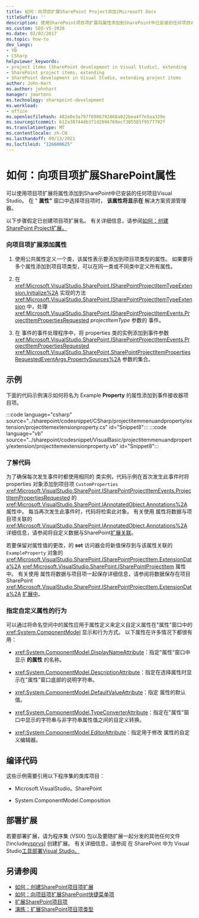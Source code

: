 ```yaml
---
title: 如何：向项目扩展SharePoint Project添加|Microsoft Docs
titleSuffix: ''
description: 使用SharePoint项目项扩展将属性添加到SharePoint中已安装的任何项目Visual Studio。
ms.custom: SEO-VS-2020
ms.date: 02/02/2017
ms.topic: how-to
dev_langs:
- VB
- CSharp
helpviewer_keywords:
- project items [SharePoint development in Visual Studio], extending
- SharePoint project items, extending
- SharePoint development in Visual Studio, extending project items
author: John-Hart
ms.author: johnhart
manager: jmartens
ms.technology: sharepoint-development
ms.workload:
- office
ms.openlocfilehash: 482e0e3a797f0906792868a022bea4f7e5aa329e
ms.sourcegitcommit: b12a38744db371d2894769ecf305585f9577792f
ms.translationtype: MT
ms.contentlocale: zh-CN
ms.lasthandoff: 09/13/2021
ms.locfileid: "126600625"
---
```

# <a name="how-to-add-a-property-to-a-sharepoint-project-item-extension"></a>如何：向项目项扩展SharePoint属性
  可以使用项目项扩展将属性添加到SharePoint中已安装的任何项目Visual Studio。 在 " **属性"** 窗口中选择项目项时， **该属性将显示在** 解决方案资源管理器。

 以下步骤假定已创建项目项扩展名。 有关详细信息，请参阅[如何：创建SharePoint Project扩展。](../sharepoint/how-to-create-a-sharepoint-project-item-extension.md)

### <a name="to-add-a-property-to-a-project-item-extension"></a>向项目项扩展添加属性

1. 使用公共属性定义一个类，该属性表示要添加到项目项类型的属性。 如果要将多个属性添加到项目项类型，可以在同一类或不同类中定义所有属性。

2. 在 <xref:Microsoft.VisualStudio.SharePoint.ISharePointProjectItemTypeExtension.Initialize%2A> 实现的方法 <xref:Microsoft.VisualStudio.SharePoint.ISharePointProjectItemTypeExtension> 中，处理 <xref:Microsoft.VisualStudio.SharePoint.ISharePointProjectItemEvents.ProjectItemPropertiesRequested> *projectItemType* 参数的 事件。

3. 在 事件的事件处理程序中，将 properties 类的实例添加到事件参数 <xref:Microsoft.VisualStudio.SharePoint.ISharePointProjectItemEvents.ProjectItemPropertiesRequested> <xref:Microsoft.VisualStudio.SharePoint.SharePointProjectItemPropertiesRequestedEventArgs.PropertySources%2A> 参数的集合。

## <a name="example"></a>示例
 下面的代码示例演示如何将名为 Example **Property** 的属性添加到事件接收器项目项。

:::code language="csharp" source="../sharepoint/codesnippet/CSharp/projectitemmenuandproperty/extension/projectitemextensionproperty.cs" id="Snippet8":::
:::code language="vb" source="../sharepoint/codesnippet/VisualBasic/projectitemmenuandproperty/extension/projectitemextensionproperty.vb" id="Snippet8":::

### <a name="understand-the-code"></a>了解代码
 为了确保每次发生事件时都使用相同的 类实例，代码示例在首次发生此事件时将 properties 对象添加到项目项 `CustomProperties` <xref:Microsoft.VisualStudio.SharePoint.ISharePointProjectItemEvents.ProjectItemPropertiesRequested> 的 <xref:Microsoft.VisualStudio.SharePoint.IAnnotatedObject.Annotations%2A> 属性中。 每当再次发生此事件时，代码将检索此对象。 有关使用 属性将数据与项目项关联的 <xref:Microsoft.VisualStudio.SharePoint.IAnnotatedObject.Annotations%2A> 详细信息，请参阅将自定义数据与SharePoint[扩展关联](../sharepoint/associating-custom-data-with-sharepoint-tools-extensions.md)。

 若要保留对属性值的更改，的 **set** 访问器会将新值保存到与该属性关联的 `ExampleProperty` 对象的 <xref:Microsoft.VisualStudio.SharePoint.ISharePointProjectItem.ExtensionData%2A> <xref:Microsoft.VisualStudio.SharePoint.ISharePointProjectItem> 属性中。 有关使用 属性将数据与项目项一起保存详细信息，请参阅将数据保存在项目SharePoint <xref:Microsoft.VisualStudio.SharePoint.ISharePointProjectItem.ExtensionData%2A> [扩展中](../sharepoint/saving-data-in-extensions-of-the-sharepoint-project-system.md)。

### <a name="specify-the-behavior-of-custom-properties"></a>指定自定义属性的行为
 可以通过将命名空间中的属性应用于属性定义来定义自定义属性在"属性"窗口中的 <xref:System.ComponentModel> 显示和行为方式。 以下属性在许多情况下都很有用：

- <xref:System.ComponentModel.DisplayNameAttribute>：指定"属性"窗口中显示 **的属性** 的名称。

- <xref:System.ComponentModel.DescriptionAttribute>：指定在选择属性时显示在"属性"窗口底部的说明字符串。

- <xref:System.ComponentModel.DefaultValueAttribute>：指定 属性的默认值。

- <xref:System.ComponentModel.TypeConverterAttribute>：指定在"属性"窗口中显示的字符串与非字符串属性值之间的自定义转换。

- <xref:System.ComponentModel.EditorAttribute>：指定用于修改 属性的自定义编辑器。

## <a name="compile-the-code"></a>编译代码
 这些示例需要引用以下程序集的类库项目：

- Microsoft.VisualStudio。SharePoint

- System.ComponentModel.Composition

## <a name="deploy-the-extension"></a>部署扩展
 若要部署扩展，请为程序集 (VSIX) 包以及要随扩展一起分发的其他任何文件 [!include[vsprvs](../sharepoint/includes/vsprvs-md.md)] 创建扩展。 有关详细信息，请参阅 在 SharePoint 中为 Visual Studio[工具部署Visual Studio。](../sharepoint/deploying-extensions-for-the-sharepoint-tools-in-visual-studio.md)

## <a name="see-also"></a>另请参阅
- [如何：创建SharePoint项目项扩展](../sharepoint/how-to-create-a-sharepoint-project-item-extension.md)
- [如何：向项目项扩展SharePoint快捷菜单项](../sharepoint/how-to-add-a-shortcut-menu-item-to-a-sharepoint-project-item-extension.md)
- [扩展SharePoint项目项](../sharepoint/extending-sharepoint-project-items.md)
- [演练：扩展SharePoint项目项类型](../sharepoint/walkthrough-extending-a-sharepoint-project-item-type.md)
